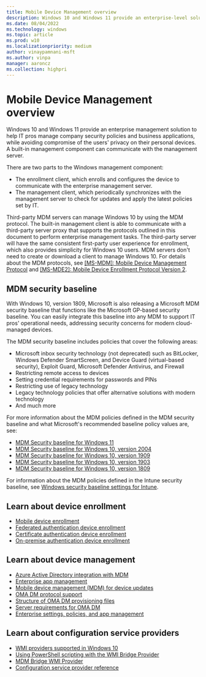 ```yaml
---
title: Mobile Device Management overview
description: Windows 10 and Windows 11 provide an enterprise-level solution to mobile management, to help IT pros comply with security policies while avoiding compromise of user's privacy.
ms.date: 08/04/2022
ms.technology: windows
ms.topic: article
ms.prod: w10
ms.localizationpriority: medium
author: vinaypamnani-msft
ms.author: vinpa
manager: aaroncz
ms.collection: highpri
---
```


# Mobile Device Management overview

Windows 10 and Windows 11 provide an enterprise management solution to help IT pros manage company security policies and business applications, while avoiding compromise of the users' privacy on their personal devices. A built-in management component can communicate with the management server.

There are two parts to the Windows management component:

- The enrollment client, which enrolls and configures the device to communicate with the enterprise management server.
- The management client, which periodically synchronizes with the management server to check for updates and apply the latest policies set by IT.

Third-party MDM servers can manage Windows 10 by using the MDM protocol. The built-in management client is able to communicate with a third-party server proxy that supports the protocols outlined in this document to perform enterprise management tasks. The third-party server will have the same consistent first-party user experience for enrollment, which also provides simplicity for Windows 10 users. MDM servers don't need to create or download a client to manage Windows 10. For details about the MDM protocols, see [\[MS-MDM\]: Mobile Device Management Protocol](/openspecs/windows_protocols/ms-mdm/33769a92-ac31-47ef-ae7b-dc8501f7104f) and [\[MS-MDE2\]: Mobile Device Enrollment Protocol Version 2](/openspecs/windows_protocols/ms-mde2/4d7eadd5-3951-4f1c-8159-c39e07cbe692).

## MDM security baseline

With Windows 10, version 1809, Microsoft is also releasing a Microsoft MDM security baseline that functions like the Microsoft GP-based security baseline. You can easily integrate this baseline into any MDM to support IT pros' operational needs, addressing security concerns for modern cloud-managed devices.

The MDM security baseline includes policies that cover the following areas:

- Microsoft inbox security technology (not deprecated) such as BitLocker, Windows Defender SmartScreen, and Device Guard (virtual-based security), Exploit Guard, Microsoft Defender Antivirus, and Firewall
- Restricting remote access to devices
- Setting credential requirements for passwords and PINs
- Restricting use of legacy technology
- Legacy technology policies that offer alternative solutions with modern technology
- And much more

For more information about the MDM policies defined in the MDM security baseline and what Microsoft's recommended baseline policy values are, see:

- [MDM Security baseline for Windows 11](https://download.microsoft.com/download/2/C/4/2C418EC7-31E0-4A74-8928-6DCD512F9A46/Windows11-MDM-SecurityBaseLine-Document.zip)
- [MDM Security baseline for Windows 10, version 2004](https://download.microsoft.com/download/2/C/4/2C418EC7-31E0-4A74-8928-6DCD512F9A46/2004-MDM-SecurityBaseLine-Document.zip)
- [MDM Security baseline for Windows 10, version 1909](https://download.microsoft.com/download/2/C/4/2C418EC7-31E0-4A74-8928-6DCD512F9A46/1909-MDM-SecurityBaseLine-Document.zip)
- [MDM Security baseline for Windows 10, version 1903](https://download.microsoft.com/download/2/C/4/2C418EC7-31E0-4A74-8928-6DCD512F9A46/1903-MDM-SecurityBaseLine-Document.zip)
- [MDM Security baseline for Windows 10, version 1809](https://download.microsoft.com/download/2/C/4/2C418EC7-31E0-4A74-8928-6DCD512F9A46/1809-MDM-SecurityBaseLine-Document-[Preview].zip)

For information about the MDM policies defined in the Intune security baseline, see [Windows security baseline settings for Intune](/mem/intune/protect/security-baseline-settings-mdm-all).

## Learn about device enrollment

- [Mobile device enrollment](mobile-device-enrollment.md)
- [Federated authentication device enrollment](federated-authentication-device-enrollment.md)
- [Certificate authentication device enrollment](certificate-authentication-device-enrollment.md)
- [On-premise authentication device enrollment](on-premise-authentication-device-enrollment.md)

## Learn about device management

- [Azure Active Directory integration with MDM](azure-active-directory-integration-with-mdm.md)
- [Enterprise app management](../understand/enterprise-app-management.md)
- [Mobile device management (MDM) for device updates](device-update-management.md)
- [OMA DM protocol support](oma-dm-protocol-support.md)
- [Structure of OMA DM provisioning files](structure-of-oma-dm-provisioning-files.md)
- [Server requirements for OMA DM](server-requirements-windows-mdm.md)
- [Enterprise settings, policies, and app management](windows-mdm-enterprise-settings.md)

## Learn about configuration service providers

- [WMI providers supported in Windows 10](wmi-providers-supported-in-windows.md)
- [Using PowerShell scripting with the WMI Bridge Provider](using-powershell-scripting-with-the-wmi-bridge-provider.md)
- [MDM Bridge WMI Provider](/windows/win32/dmwmibridgeprov/mdm-bridge-wmi-provider-portal)
- [Configuration service provider reference](../mdm/configuration-service-provider-reference.md)

